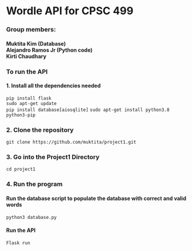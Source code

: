 # Wordle API for CPSC 499
### Group members: <br/> 
#### Muktita Kim (Database) <br/> Alejandro Ramos Jr (Python code) <br/> Kirti Chaudhary <br/>
### To run the API
#### 1. Install all the dependencies needed
```pip install flask``` <br/>
```sudo apt-get update``` <br/>
```pip install database[aiosqlite]```
```sudo apt-get install python3.8 python3-pip``` <br/>
### 2.  Clone the repository 
``git clone https://github.com/muktita/project1.git ``

### 3. Go into the Project1 Directory 
```cd project1```
### 4. Run the program
#### Run the database script to populate the database with correct and valid words
```python3 database.py```
#### Run the API 
```Flask run```
